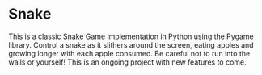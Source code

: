 # Snake
 This is a classic Snake Game implementation in Python using the Pygame library. Control a snake as it slithers around the screen, eating apples and growing longer with each apple consumed. Be careful not to run into the walls or yourself! This is an ongoing project with new features to come.
